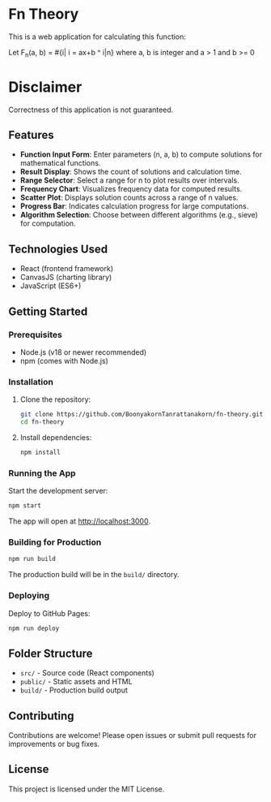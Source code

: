 # Fn Theory

This is a web application for calculating this function:

Let F<sub>n</sub>(a, b) = #{i| i = ax+b ^ i|n} where a, b is integer and a > 1 and b >= 0

# Disclaimer

Correctness of this application is not guaranteed.

## Features

- **Function Input Form**: Enter parameters (n, a, b) to compute solutions for mathematical functions.
- **Result Display**: Shows the count of solutions and calculation time.
- **Range Selector**: Select a range for n to plot results over intervals.
- **Frequency Chart**: Visualizes frequency data for computed results.
- **Scatter Plot**: Displays solution counts across a range of n values.
- **Progress Bar**: Indicates calculation progress for large computations.
- **Algorithm Selection**: Choose between different algorithms (e.g., sieve) for computation.

## Technologies Used

- React (frontend framework)
- CanvasJS (charting library)
- JavaScript (ES6+)

## Getting Started

### Prerequisites

- Node.js (v18 or newer recommended)
- npm (comes with Node.js)

### Installation

1. Clone the repository:
	```sh
	git clone https://github.com/BoonyakornTanrattanakorn/fn-theory.git
	cd fn-theory
	```
2. Install dependencies:
	```sh
	npm install
	```

### Running the App

Start the development server:
```sh
npm start
```
The app will open at [http://localhost:3000](http://localhost:3000).

### Building for Production

```sh
npm run build
```
The production build will be in the `build/` directory.

### Deploying

Deploy to GitHub Pages:
```sh
npm run deploy
```

## Folder Structure

- `src/` - Source code (React components)
- `public/` - Static assets and HTML
- `build/` - Production build output

## Contributing

Contributions are welcome! Please open issues or submit pull requests for improvements or bug fixes.

## License

This project is licensed under the MIT License.

